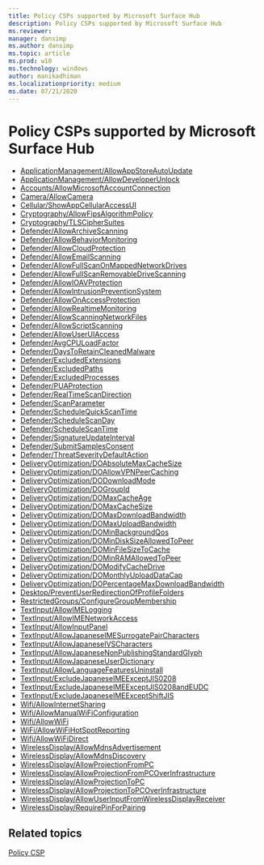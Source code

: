 ```yaml
---
title: Policy CSPs supported by Microsoft Surface Hub
description: Policy CSPs supported by Microsoft Surface Hub
ms.reviewer: 
manager: dansimp
ms.author: dansimp
ms.topic: article
ms.prod: w10
ms.technology: windows
author: manikadhiman
ms.localizationpriority: medium
ms.date: 07/21/2020
---
```


# Policy CSPs supported by Microsoft Surface Hub


- [ApplicationManagement/AllowAppStoreAutoUpdate](https://docs.microsoft.com/windows/client-management/mdm/policy-csp-applicationmanagement#applicationmanagement-allowappstoreautoupdate)
- [ApplicationManagement/AllowDeveloperUnlock](policy-csp-applicationmanagement#applicationmanagement-allowdeveloperunlock)
- [Accounts/AllowMicrosoftAccountConnection](policy-csp-accounts#accounts-allowmicrosoftaccountconnection)
- [Camera/AllowCamera](policy-csp-camera.md#camera-allowcamera)
- [Cellular/ShowAppCellularAccessUI](policy-csp-cellular.md#cellular-showappcellularaccessui)
- [Cryptography/AllowFipsAlgorithmPolicy](policy-csp-cryptography.md#cryptography-allowfipsalgorithmpolicy)
- [Cryptography/TLSCipherSuites](policy-csp-cryptography.md#cryptography-tlsciphersuites)
- [Defender/AllowArchiveScanning](policy-csp-defender.md#defender-allowarchivescanning)
- [Defender/AllowBehaviorMonitoring](policy-csp-defender.md#defender-allowbehaviormonitoring)
- [Defender/AllowCloudProtection](policy-csp-defender.md#defender-allowcloudprotection)
- [Defender/AllowEmailScanning](policy-csp-defender.md#defender-allowemailscanning)
- [Defender/AllowFullScanOnMappedNetworkDrives](policy-csp-defender.md#defender-allowfullscanonmappednetworkdrives)
- [Defender/AllowFullScanRemovableDriveScanning](policy-csp-defender.md#defender-allowfullscanremovabledrivescanning)
- [Defender/AllowIOAVProtection](policy-csp-defender.md#defender-allowioavprotection)
- [Defender/AllowIntrusionPreventionSystem](policy-csp-defender.md#defender-allowintrusionpreventionsystem)
- [Defender/AllowOnAccessProtection](policy-csp-defender.md#defender-allowonaccessprotection)
- [Defender/AllowRealtimeMonitoring](policy-csp-defender.md#defender-allowrealtimemonitoring)
- [Defender/AllowScanningNetworkFiles](policy-csp-defender.md#defender-allowscanningnetworkfiles)
- [Defender/AllowScriptScanning](policy-csp-defender.md#defender-allowscriptscanning)
- [Defender/AllowUserUIAccess](policy-csp-defender.md#defender-allowuseruiaccess)
- [Defender/AvgCPULoadFactor](policy-csp-defender.md#defender-avgcpuloadfactor)
- [Defender/DaysToRetainCleanedMalware](policy-csp-defender.md#defender-daystoretaincleanedmalware)
- [Defender/ExcludedExtensions](policy-csp-defender.md#defender-excludedextensions)
- [Defender/ExcludedPaths](policy-csp-defender.md#defender-excludedpaths)
- [Defender/ExcludedProcesses](policy-csp-defender.md#defender-excludedprocesses)
- [Defender/PUAProtection](policy-csp-defender.md#defender-puaprotection)
- [Defender/RealTimeScanDirection](policy-csp-defender.md#defender-realtimescandirection)
- [Defender/ScanParameter](policy-csp-defender.md#defender-scanparameter)
- [Defender/ScheduleQuickScanTime](policy-csp-defender.md#defender-schedulequickscantime)
- [Defender/ScheduleScanDay](policy-csp-defender.md#defender-schedulescanday)
- [Defender/ScheduleScanTime](policy-csp-defender.md#defender-schedulescantime)
- [Defender/SignatureUpdateInterval](policy-csp-defender.md#defender-signatureupdateinterval)
- [Defender/SubmitSamplesConsent](policy-csp-defender.md#defender-submitsamplesconsent)
- [Defender/ThreatSeverityDefaultAction](policy-csp-defender.md#defender-threatseveritydefaultaction)
- [DeliveryOptimization/DOAbsoluteMaxCacheSize](policy-csp-deliveryoptimization.md#deliveryoptimization-doabsolutemaxcachesize)
- [DeliveryOptimization/DOAllowVPNPeerCaching](policy-csp-deliveryoptimization.md#deliveryoptimization-doallowvpnpeercaching)
- [DeliveryOptimization/DODownloadMode](policy-csp-deliveryoptimization.md#deliveryoptimization-dodownloadmode)
- [DeliveryOptimization/DOGroupId](policy-csp-deliveryoptimization.md#deliveryoptimization-dogroupid)
- [DeliveryOptimization/DOMaxCacheAge](policy-csp-deliveryoptimization.md#deliveryoptimization-domaxcacheage)
- [DeliveryOptimization/DOMaxCacheSize](policy-csp-deliveryoptimization.md#deliveryoptimization-domaxcachesize)
- [DeliveryOptimization/DOMaxDownloadBandwidth](policy-csp-deliveryoptimization.md#deliveryoptimization-domaxdownloadbandwidth)
- [DeliveryOptimization/DOMaxUploadBandwidth](policy-csp-deliveryoptimization.md#deliveryoptimization-domaxuploadbandwidth)
- [DeliveryOptimization/DOMinBackgroundQos](policy-csp-deliveryoptimization.md#deliveryoptimization-dominbackgroundqos)
- [DeliveryOptimization/DOMinDiskSizeAllowedToPeer](policy-csp-deliveryoptimization.md#deliveryoptimization-domindisksizeallowedtopeer)
- [DeliveryOptimization/DOMinFileSizeToCache](policy-csp-deliveryoptimization.md#deliveryoptimization-dominfilesizetocache)
- [DeliveryOptimization/DOMinRAMAllowedToPeer](policy-csp-deliveryoptimization.md#deliveryoptimization-dominramallowedtopeer)
- [DeliveryOptimization/DOModifyCacheDrive](policy-csp-deliveryoptimization.md#deliveryoptimization-domodifycachedrive)
- [DeliveryOptimization/DOMonthlyUploadDataCap](policy-csp-deliveryoptimization.md#deliveryoptimization-domonthlyuploaddatacap)
- [DeliveryOptimization/DOPercentageMaxDownloadBandwidth](policy-csp-deliveryoptimization.md#deliveryoptimization-dopercentagemaxdownloadbandwidth)
- [Desktop/PreventUserRedirectionOfProfileFolders](policy-csp-desktop.md#desktop-preventuserredirectionofprofilefolders)
- [RestrictedGroups/ConfigureGroupMembership](https://docs.microsoft.com/windows/client-management/mdm/policy-csp-restrictedgroups)
- [TextInput/AllowIMELogging](policy-csp-textinput.md#textinput-allowimelogging)
- [TextInput/AllowIMENetworkAccess](policy-csp-textinput.md#textinput-allowimenetworkaccess)
- [TextInput/AllowInputPanel](policy-csp-textinput.md#textinput-allowinputpanel)
- [TextInput/AllowJapaneseIMESurrogatePairCharacters](policy-csp-textinput.md#textinput-allowjapaneseimesurrogatepaircharacters)
- [TextInput/AllowJapaneseIVSCharacters](policy-csp-textinput.md#textinput-allowjapaneseivscharacters)
- [TextInput/AllowJapaneseNonPublishingStandardGlyph](policy-csp-textinput.md#textinput-allowjapanesenonpublishingstandardglyph)
- [TextInput/AllowJapaneseUserDictionary](policy-csp-textinput.md#textinput-allowjapaneseuserdictionary)
- [TextInput/AllowLanguageFeaturesUninstall](policy-csp-textinput.md#textinput-allowlanguagefeaturesuninstall)
- [TextInput/ExcludeJapaneseIMEExceptJIS0208](policy-csp-textinput.md#textinput-excludejapaneseimeexceptjis0208)
- [TextInput/ExcludeJapaneseIMEExceptJIS0208andEUDC](policy-csp-textinput.md#textinput-excludejapaneseimeexceptjis0208andeudc)
- [TextInput/ExcludeJapaneseIMEExceptShiftJIS](policy-csp-textinput.md#textinput-excludejapaneseimeexceptshiftjis)
- [Wifi/AllowInternetSharing](policy-csp-wifi#wifi-allowinternetsharing)
- [Wifi/AllowManualWiFiConfiguration](policy-csp-wifi#wifi-allowmanualwificonfiguration)
- [Wifi/AllowWiFi](https://docs.microsoft.com/windows/client-management/mdm/policy-csp-wifi#wifi-allowwifi)
- [WiFi/AllowWiFiHotSpotReporting](policy-csp-wifi.md#wifi-allowwifihotspotreporting)
- [Wifi/AllowWiFiDirect](policy-csp-wifi#wifi-allowwifidirect)
- [WirelessDisplay/AllowMdnsAdvertisement](
policy-csp-wirelessdisplay#wirelessdisplay-allowmdnsadvertisement)
- [WirelessDisplay/AllowMdnsDiscovery](
policy-csp-wirelessdisplay#wirelessdisplay-allowmdnsdiscovery)
- [WirelessDisplay/AllowProjectionFromPC](policy-csp-wirelessdisplay#wirelessdisplay-allowprojectionfrompc)
- [WirelessDisplay/AllowProjectionFromPCOverInfrastructure](policy-csp-wirelessdisplay#wirelessdisplay-allowprojectionfrompcoverinfrastructure)
- [WirelessDisplay/AllowProjectionToPC](policy-csp-wirelessdisplay#wirelessdisplay-allowprojectiontopc)
- [WirelessDisplay/AllowProjectionToPCOverInfrastructure](policy-csp-wirelessdisplay#wirelessdisplay-allowprojectiontopcoverinfrastructure)
- [WirelessDisplay/AllowUserInputFromWirelessDisplayReceiver](
policy-csp-wirelessdisplay#wirelessdisplay-allowuserinputfromwirelessdisplayreceiver)
- [WirelessDisplay/RequirePinForPairing](
policy-csp-wirelessdisplay#wirelessdisplay-requirepinforpairing)


## Related topics

[Policy CSP](policy-configuration-service-provider.md)
